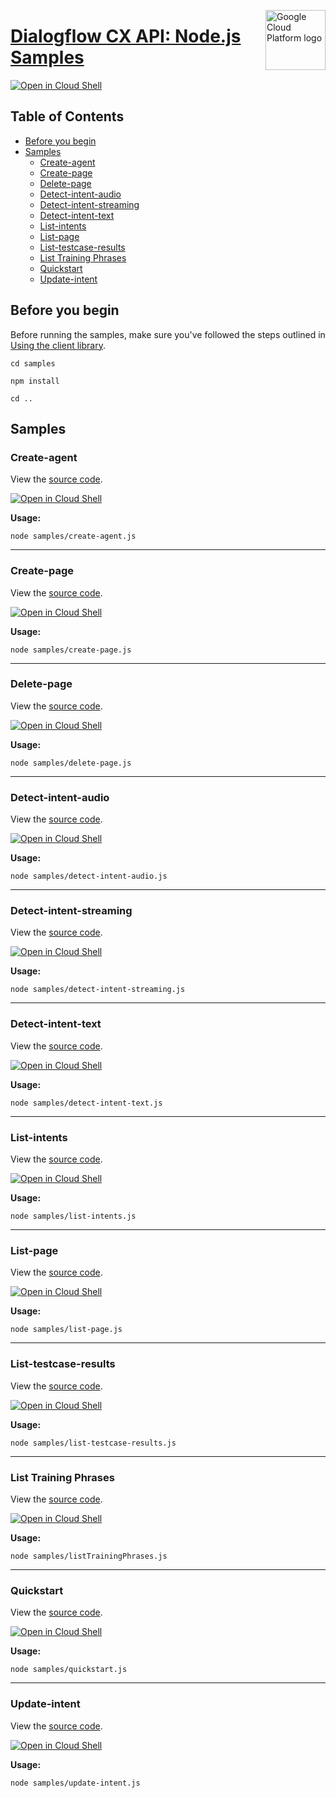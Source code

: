 [//]: # "This README.md file is auto-generated, all changes to this file will be lost."
[//]: # "To regenerate it, use `python -m synthtool`."
<img src="https://avatars2.githubusercontent.com/u/2810941?v=3&s=96" alt="Google Cloud Platform logo" title="Google Cloud Platform" align="right" height="96" width="96"/>

# [Dialogflow CX API: Node.js Samples](https://github.com/googleapis/nodejs-dialogflow-cx)

[![Open in Cloud Shell][shell_img]][shell_link]



## Table of Contents

* [Before you begin](#before-you-begin)
* [Samples](#samples)
  * [Create-agent](#create-agent)
  * [Create-page](#create-page)
  * [Delete-page](#delete-page)
  * [Detect-intent-audio](#detect-intent-audio)
  * [Detect-intent-streaming](#detect-intent-streaming)
  * [Detect-intent-text](#detect-intent-text)
  * [List-intents](#list-intents)
  * [List-page](#list-page)
  * [List-testcase-results](#list-testcase-results)
  * [List Training Phrases](#list-training-phrases)
  * [Quickstart](#quickstart)
  * [Update-intent](#update-intent)

## Before you begin

Before running the samples, make sure you've followed the steps outlined in
[Using the client library](https://github.com/googleapis/nodejs-dialogflow-cx#using-the-client-library).

`cd samples`

`npm install`

`cd ..`

## Samples



### Create-agent

View the [source code](https://github.com/googleapis/nodejs-dialogflow-cx/blob/main/samples/create-agent.js).

[![Open in Cloud Shell][shell_img]](https://console.cloud.google.com/cloudshell/open?git_repo=https://github.com/googleapis/nodejs-dialogflow-cx&page=editor&open_in_editor=samples/create-agent.js,samples/README.md)

__Usage:__


`node samples/create-agent.js`


-----




### Create-page

View the [source code](https://github.com/googleapis/nodejs-dialogflow-cx/blob/main/samples/create-page.js).

[![Open in Cloud Shell][shell_img]](https://console.cloud.google.com/cloudshell/open?git_repo=https://github.com/googleapis/nodejs-dialogflow-cx&page=editor&open_in_editor=samples/create-page.js,samples/README.md)

__Usage:__


`node samples/create-page.js`


-----




### Delete-page

View the [source code](https://github.com/googleapis/nodejs-dialogflow-cx/blob/main/samples/delete-page.js).

[![Open in Cloud Shell][shell_img]](https://console.cloud.google.com/cloudshell/open?git_repo=https://github.com/googleapis/nodejs-dialogflow-cx&page=editor&open_in_editor=samples/delete-page.js,samples/README.md)

__Usage:__


`node samples/delete-page.js`


-----




### Detect-intent-audio

View the [source code](https://github.com/googleapis/nodejs-dialogflow-cx/blob/main/samples/detect-intent-audio.js).

[![Open in Cloud Shell][shell_img]](https://console.cloud.google.com/cloudshell/open?git_repo=https://github.com/googleapis/nodejs-dialogflow-cx&page=editor&open_in_editor=samples/detect-intent-audio.js,samples/README.md)

__Usage:__


`node samples/detect-intent-audio.js`


-----




### Detect-intent-streaming

View the [source code](https://github.com/googleapis/nodejs-dialogflow-cx/blob/main/samples/detect-intent-streaming.js).

[![Open in Cloud Shell][shell_img]](https://console.cloud.google.com/cloudshell/open?git_repo=https://github.com/googleapis/nodejs-dialogflow-cx&page=editor&open_in_editor=samples/detect-intent-streaming.js,samples/README.md)

__Usage:__


`node samples/detect-intent-streaming.js`


-----




### Detect-intent-text

View the [source code](https://github.com/googleapis/nodejs-dialogflow-cx/blob/main/samples/detect-intent-text.js).

[![Open in Cloud Shell][shell_img]](https://console.cloud.google.com/cloudshell/open?git_repo=https://github.com/googleapis/nodejs-dialogflow-cx&page=editor&open_in_editor=samples/detect-intent-text.js,samples/README.md)

__Usage:__


`node samples/detect-intent-text.js`


-----




### List-intents

View the [source code](https://github.com/googleapis/nodejs-dialogflow-cx/blob/main/samples/list-intents.js).

[![Open in Cloud Shell][shell_img]](https://console.cloud.google.com/cloudshell/open?git_repo=https://github.com/googleapis/nodejs-dialogflow-cx&page=editor&open_in_editor=samples/list-intents.js,samples/README.md)

__Usage:__


`node samples/list-intents.js`


-----




### List-page

View the [source code](https://github.com/googleapis/nodejs-dialogflow-cx/blob/main/samples/list-page.js).

[![Open in Cloud Shell][shell_img]](https://console.cloud.google.com/cloudshell/open?git_repo=https://github.com/googleapis/nodejs-dialogflow-cx&page=editor&open_in_editor=samples/list-page.js,samples/README.md)

__Usage:__


`node samples/list-page.js`


-----




### List-testcase-results

View the [source code](https://github.com/googleapis/nodejs-dialogflow-cx/blob/main/samples/list-testcase-results.js).

[![Open in Cloud Shell][shell_img]](https://console.cloud.google.com/cloudshell/open?git_repo=https://github.com/googleapis/nodejs-dialogflow-cx&page=editor&open_in_editor=samples/list-testcase-results.js,samples/README.md)

__Usage:__


`node samples/list-testcase-results.js`


-----




### List Training Phrases

View the [source code](https://github.com/googleapis/nodejs-dialogflow-cx/blob/main/samples/listTrainingPhrases.js).

[![Open in Cloud Shell][shell_img]](https://console.cloud.google.com/cloudshell/open?git_repo=https://github.com/googleapis/nodejs-dialogflow-cx&page=editor&open_in_editor=samples/listTrainingPhrases.js,samples/README.md)

__Usage:__


`node samples/listTrainingPhrases.js`


-----




### Quickstart

View the [source code](https://github.com/googleapis/nodejs-dialogflow-cx/blob/main/samples/quickstart.js).

[![Open in Cloud Shell][shell_img]](https://console.cloud.google.com/cloudshell/open?git_repo=https://github.com/googleapis/nodejs-dialogflow-cx&page=editor&open_in_editor=samples/quickstart.js,samples/README.md)

__Usage:__


`node samples/quickstart.js`


-----




### Update-intent

View the [source code](https://github.com/googleapis/nodejs-dialogflow-cx/blob/main/samples/update-intent.js).

[![Open in Cloud Shell][shell_img]](https://console.cloud.google.com/cloudshell/open?git_repo=https://github.com/googleapis/nodejs-dialogflow-cx&page=editor&open_in_editor=samples/update-intent.js,samples/README.md)

__Usage:__


`node samples/update-intent.js`






[shell_img]: https://gstatic.com/cloudssh/images/open-btn.png
[shell_link]: https://console.cloud.google.com/cloudshell/open?git_repo=https://github.com/googleapis/nodejs-dialogflow-cx&page=editor&open_in_editor=samples/README.md
[product-docs]: https://cloud.google.com/dialogflow-enterprise/

